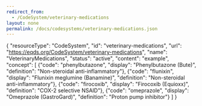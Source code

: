 ```yaml
---
redirect_from:
  - /CodeSystem/veterinary-medications
layout: none
permalink: /docs/codesystems/veterinary-medications.json
---
```

{
  "resourceType": "CodeSystem",
  "id": "veterinary-medications",
  "url": "https://eqds.org/CodeSystem/veterinary-medications",
  "name": "VeterinaryMedications",
  "status": "active",
  "content": "example",
  "concept": [
    {"code": "phenylbutazone", "display": "Phenylbutazone (Bute)", "definition": "Non-steroidal anti-inflammatory"},
    {"code": "flunixin", "display": "Flunixin meglumine (Banamine)", "definition": "Non-steroidal anti-inflammatory"},
    {"code": "firocoxib", "display": "Firocoxib (Equioxx)", "definition": "COX-2 selective NSAID"},
    {"code": "omeprazole", "display": "Omeprazole (GastroGard)", "definition": "Proton pump inhibitor"}
  ]
}